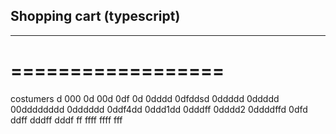 ## Shopping cart (typescript)
---------------------------
==================
=================

costumers
d
000
0d
00d
0df
0d
0dddd
0dfddsd
0ddddd
0ddddd
00dddddddd
0dddddd
0ddf4dd
0ddd1dd
0dddff
0dddd2
0ddddffd
0dfd
ddff
dddff
dddf
ff
ffff
ffff
fff
